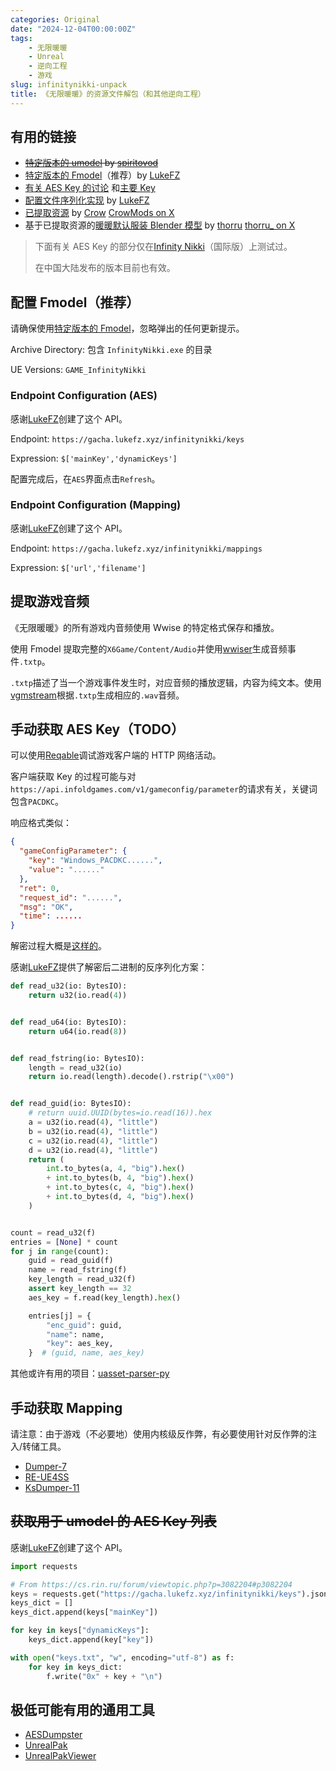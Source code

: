 ```yaml
---
categories: Original
date: "2024-12-04T00:00:00Z"
tags:
    - 无限暖暖
    - Unreal
    - 逆向工程
    - 游戏
slug: infinitynikki-unpack
title: 《无限暖暖》的资源文件解包（和其他逆向工程）
---
```


## 有用的链接

- ~~[特定版本的 umodel](https://www.gildor.org/smf/index.php/topic,8930.msg47594.html#msg47594) by [spiritovod](https://www.gildor.org/smf/index.php?action=profile;u=5330)~~
- [特定版本的 Fmodel](https://github.com/LukeFZ/FModel)（推荐）by [LukeFZ](https://github.com/LukeFZ)
- [有关 AES Key 的讨论](https://cs.rin.ru/forum/viewtopic.php?p=3082204#p3082204) 和[主要 Key](https://cs.rin.ru/forum/viewtopic.php?t=100672)
- [配置文件序列化实现](https://github.com/NikkiTools/perfect) by [LukeFZ](https://github.com/LukeFZ)
- [已提取资源](https://www.xivmodarchive.com/modid/123983) by [Crow](https://www.xivmodarchive.com/user/158572) [CrowMods on X](https://x.com/CrowMods)
- 基于已提取资源的[暖暖默认服装 Blender 模型](https://www.patreon.com/posts/nikki-2-0-for-4-119702068) by [thorru](https://www.patreon.com/c/thorru/posts) [thorru\_ on X](https://x.com/thorru_)

> 下面有关 AES Key 的部分仅在[Infinity Nikki](https://store.epicgames.com/en-US/p/infinity-nikki-71fc64)（国际版）上测试过。
>
> 在中国大陆发布的版本目前也有效。

## 配置 Fmodel（推荐）

请确保使用[特定版本的 Fmodel](https://github.com/LukeFZ/FModel)，忽略弹出的任何更新提示。

Archive Directory: 包含 `InfinityNikki.exe` 的目录

UE Versions: `GAME_InfinityNikki`

### Endpoint Configuration (AES)

感谢[LukeFZ](https://github.com/LukeFZ)创建了这个 API。

Endpoint: `https://gacha.lukefz.xyz/infinitynikki/keys`

Expression: `$['mainKey','dynamicKeys']`

配置完成后，在`AES`界面点击`Refresh`。

### Endpoint Configuration (Mapping)

感谢[LukeFZ](https://github.com/LukeFZ)创建了这个 API。

Endpoint: `https://gacha.lukefz.xyz/infinitynikki/mappings`

Expression: `$['url','filename']`

## 提取游戏音频

《无限暖暖》的所有游戏内音频使用 Wwise 的特定格式保存和播放。

使用 Fmodel 提取完整的`X6Game/Content/Audio`并使用[wwiser](https://github.com/bnnm/wwiser)生成音频事件`.txtp`。

`.txtp`描述了当一个游戏事件发生时，对应音频的播放逻辑，内容为纯文本。使用[vgmstream](https://github.com/vgmstream/vgmstream)根据`.txtp`生成相应的`.wav`音频。

## 手动获取 AES Key（TODO）

可以使用[Reqable](https://reqable.com/en-US/)调试游戏客户端的 HTTP 网络活动。

客户端获取 Key 的过程可能与对`https://api.infoldgames.com/v1/gameconfig/parameter`的请求有关，关键词包含`PACDKC`。

响应格式类似：

```json
{
  "gameConfigParameter": {
    "key": "Windows_PACDKC......",
    "value": "......"
  },
  "ret": 0,
  "request_id": "......",
  "msg": "OK",
  "time": ......
}
```

解密过程大概是[这样的](<https://gchq.github.io/CyberChef/#recipe=From_Base64('A-Za-z0-9%2B/%3D',false,false)AES_Decrypt(%7B'option':'Hex','string':'0xF0F2BA714FE32FACC23CD332BF35E8A00F73937BA4BB6D26659276A31E714E84'%7D,%7B'option':'Hex','string':''%7D,'ECB','Raw','Raw',%7B'option':'Hex','string':''%7D,%7B'option':'Hex','string':''%7D)>)。

感谢[LukeFZ](https://github.com/LukeFZ)提供了解密后二进制的反序列化方案：

```python
def read_u32(io: BytesIO):
    return u32(io.read(4))


def read_u64(io: BytesIO):
    return u64(io.read(8))


def read_fstring(io: BytesIO):
    length = read_u32(io)
    return io.read(length).decode().rstrip("\x00")


def read_guid(io: BytesIO):
    # return uuid.UUID(bytes=io.read(16)).hex
    a = u32(io.read(4), "little")
    b = u32(io.read(4), "little")
    c = u32(io.read(4), "little")
    d = u32(io.read(4), "little")
    return (
        int.to_bytes(a, 4, "big").hex()
        + int.to_bytes(b, 4, "big").hex()
        + int.to_bytes(c, 4, "big").hex()
        + int.to_bytes(d, 4, "big").hex()
    )


count = read_u32(f)
entries = [None] * count
for j in range(count):
    guid = read_guid(f)
    name = read_fstring(f)
    key_length = read_u32(f)
    assert key_length == 32
    aes_key = f.read(key_length).hex()

    entries[j] = {
        "enc_guid": guid,
        "name": name,
        "key": aes_key,
    }  # (guid, name, aes_key)
```

其他或许有用的项目：[uasset-parser-py](https://github.com/ay27/uasset-parser-py)

## 手动获取 Mapping

请注意：由于游戏（不必要地）使用内核级反作弊，有必要使用针对反作弊的注入/转储工具。

- [Dumper-7](https://github.com/Encryqed/Dumper-7)
- [RE-UE4SS](https://github.com/UE4SS-RE/RE-UE4SS)
- [KsDumper-11](https://github.com/mastercodeon314/KsDumper-11)

## ~~获取用于 umodel 的 AES Key 列表~~

感谢[LukeFZ](https://github.com/LukeFZ)创建了这个 API。

```python
import requests

# From https://cs.rin.ru/forum/viewtopic.php?p=3082204#p3082204
keys = requests.get("https://gacha.lukefz.xyz/infinitynikki/keys").json()
keys_dict = []
keys_dict.append(keys["mainKey"])

for key in keys["dynamicKeys"]:
    keys_dict.append(key["key"])

with open("keys.txt", "w", encoding="utf-8") as f:
    for key in keys_dict:
        f.write("0x" + key + "\n")
```

## 极低可能有用的通用工具

- [AESDumpster](https://github.com/GHFear/AESDumpster)
- [UnrealPak](https://github.com/EpicGames/UnrealEngine)
- [UnrealPakViewer](https://github.com/jashking/UnrealPakViewer)
